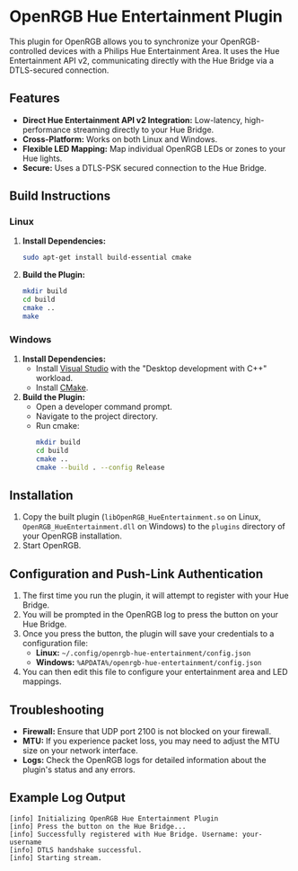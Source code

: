 # OpenRGB Hue Entertainment Plugin

This plugin for OpenRGB allows you to synchronize your OpenRGB-controlled devices with a Philips Hue Entertainment Area. It uses the Hue Entertainment API v2, communicating directly with the Hue Bridge via a DTLS-secured connection.

## Features

-   **Direct Hue Entertainment API v2 Integration:** Low-latency, high-performance streaming directly to your Hue Bridge.
-   **Cross-Platform:** Works on both Linux and Windows.
-   **Flexible LED Mapping:** Map individual OpenRGB LEDs or zones to your Hue lights.
-   **Secure:** Uses a DTLS-PSK secured connection to the Hue Bridge.

## Build Instructions

### Linux

1.  **Install Dependencies:**
    ```bash
    sudo apt-get install build-essential cmake
    ```
2.  **Build the Plugin:**
    ```bash
    mkdir build
    cd build
    cmake ..
    make
    ```

### Windows

1.  **Install Dependencies:**
    -   Install [Visual Studio](https://visualstudio.microsoft.com/) with the "Desktop development with C++" workload.
    -   Install [CMake](https://cmake.org/download/).
2.  **Build the Plugin:**
    -   Open a developer command prompt.
    -   Navigate to the project directory.
    -   Run cmake:
        ```bash
        mkdir build
        cd build
        cmake ..
        cmake --build . --config Release
        ```

## Installation

1.  Copy the built plugin (`libOpenRGB_HueEntertainment.so` on Linux, `OpenRGB_HueEntertainment.dll` on Windows) to the `plugins` directory of your OpenRGB installation.
2.  Start OpenRGB.

## Configuration and Push-Link Authentication

1.  The first time you run the plugin, it will attempt to register with your Hue Bridge.
2.  You will be prompted in the OpenRGB log to press the button on your Hue Bridge.
3.  Once you press the button, the plugin will save your credentials to a configuration file:
    -   **Linux:** `~/.config/openrgb-hue-entertainment/config.json`
    -   **Windows:** `%APDATA%/openrgb-hue-entertainment/config.json`
4.  You can then edit this file to configure your entertainment area and LED mappings.

## Troubleshooting

-   **Firewall:** Ensure that UDP port 2100 is not blocked on your firewall.
-   **MTU:** If you experience packet loss, you may need to adjust the MTU size on your network interface.
-   **Logs:** Check the OpenRGB logs for detailed information about the plugin's status and any errors.

## Example Log Output

```
[info] Initializing OpenRGB Hue Entertainment Plugin
[info] Press the button on the Hue Bridge...
[info] Successfully registered with Hue Bridge. Username: your-username
[info] DTLS handshake successful.
[info] Starting stream.
```

